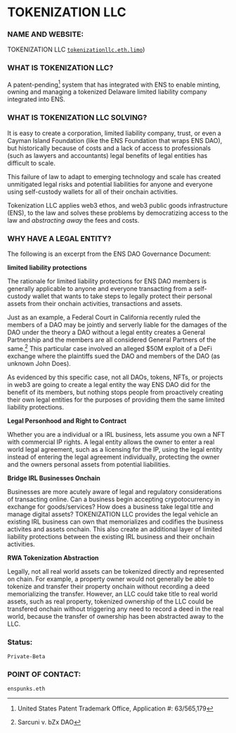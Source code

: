 # TOKENIZATION LLC

### NAME AND WEBSITE:

TOKENIZATION LLC
[`tokenizationllc.eth.limo`]([https://enslikeprotocol.eth.limo](https://app.webhash.com/Links/tokenization)))

### WHAT IS TOKENIZATION LLC? 

A patent-pending[^1] system that has integrated with ENS to enable minting, owning and managing a tokenized Delaware limited liability company integrated into ENS.

### WHAT IS TOKENIZATION LLC SOLVING?

It is easy to create a corporation, limited liability company, trust, or even a Cayman Island Foundation (like the ENS Foundation that wraps ENS DAO), but historically because of costs and a lack of access to professionals (such as lawyers and accountants) legal benefits of legal entities has difficult to scale.

This failure of law to adapt to emerging technology and scale has created unmitigated legal risks and potential liabilities for anyone and everyone using self-custody wallets for all of their onchain activities. 

Tokenization LLC applies web3 ethos, and web3 public goods infrastructure (ENS), to the law and solves these problems by democratizing access to the law and *abstracting away* the fees and costs.

### WHY HAVE A LEGAL ENTITY?

The following is an excerpt from the ENS DAO Governance Document:


<b>limited liability protections</b>

The rationale for limited liability protections for ENS DAO members is generally applicable to anyone and everyone transacting from a self-custody wallet that wants to take steps to legally protect their personal assets from their onchain activities, transactions and assets.  

Just as an example, a Federal Court in California recently ruled the members of a DAO may be jointly and serverly liable for the damages of the DAO under the theory a DAO without a legal entity creates a General Partnership and the members are all considered General Partners of the same.[^2]  This particular case involved an alleged $50M exploit of a DeFi exchange where the plaintiffs sued the DAO and members of the DAO (as unknown John Does).

As evidenced by this specific case, not all DAOs, tokens, NFTs, or projects in web3 are going to create a legal entity the way ENS DAO did for the benefit of its members, but nothing stops people from proactively creating their own legal entities for the purposes of providing them the same limited liability protections.

<b>Legal Personhood and Right to Contract</b>

Whether you are a individual or a IRL business, lets assume you own a NFT with commercial IP rights. A legal entity allows the owner to enter a real world legal agreement, such as a licensing for the IP, using the legal entity instead of entering the legal agreement individually, protecting the owner and the owners personal assets from potential liabilities.  

<b>Bridge IRL Businesses Onchain</b>

Businesses are more acutely aware of legal and regulatory considerations of transacting online.  Can a business begin accepting crypotocurrency in exchange for goods/services?  How does a business take legal title and manage digital assets?  TOKENIZATION LLC provides the legal vehicle an existing IRL business can own that memorializes and codifies the business activites and assets onchain.  This also create an additional layer of limited liability protections between the existing IRL business and their onchain activities.  

<b>RWA Tokenization Abstraction</b>

Legally, not all real world assets can be tokenized directly and represented on chain.  For example, a property owner would not generally be able to tokenize and transfer their property onchain without recording a deed memorializing the transfer.  However, an LLC could take title to real world assets, such as real property, tokenized ownership of the LLC could be transfered onchain without triggering any need to record a deed in the real world, because the transfer of ownership has been abstracted away to the LLC.

### Status:

 `Private-Beta` 

### POINT OF CONTACT:

`enspunks.eth` 

[^1]: United States Patent Trademark Office, Application #: 63/565,179

[^2]: Sarcuni v. bZx DAO
